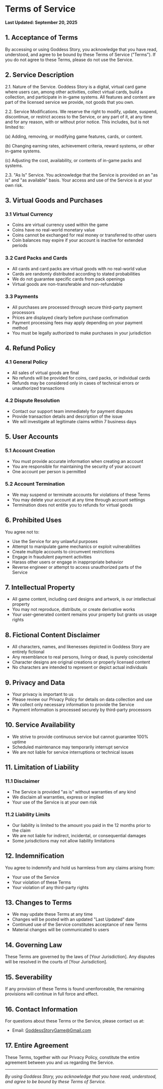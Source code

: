 # Terms of Service

**Last Updated: September 20, 2025**

## 1. Acceptance of Terms

By accessing or using Goddess Story, you acknowledge that you have read, understood, and agree to be bound by these Terms of Service ("Terms"). If you do not agree to these Terms, please do not use the Service.

## 2. Service Description

2.1. Nature of the Service. Goddess Story is a digital, virtual card game where users can, among other activities, collect virtual cards, build a collection, and participate in in-game systems. All features and content are part of the licensed service we provide, not goods that you own.

2.2. Service Modifications. We reserve the right to modify, update, suspend, discontinue, or restrict access to the Service, or any part of it, at any time and for any reason, with or without prior notice. This includes, but is not limited to:

(a) Adding, removing, or modifying game features, cards, or content.

(b) Changing earning rates, achievement criteria, reward systems, or other in-game systems.

(c) Adjusting the cost, availability, or contents of in-game packs and systems.

2.3. "As Is" Service. You acknowledge that the Service is provided on an "as is" and "as available" basis. Your access and use of the Service is at your own risk.

## 3. Virtual Goods and Purchases

### 3.1 Virtual Currency
- Coins are virtual currency used within the game
- Coins have no real-world monetary value
- Coins cannot be exchanged for real money or transferred to other users
- Coin balances may expire if your account is inactive for extended periods

### 3.2 Card Packs and Cards
- All cards and card packs are virtual goods with no real-world value
- Cards are randomly distributed according to stated probabilities
- We do not guarantee specific cards from pack openings
- Virtual goods are non-transferable and non-refundable

### 3.3 Payments
- All purchases are processed through secure third-party payment processors
- Prices are displayed clearly before purchase confirmation
- Payment processing fees may apply depending on your payment method
- You must be legally authorized to make purchases in your jurisdiction

## 4. Refund Policy

### 4.1 General Policy
- All sales of virtual goods are final
- No refunds will be provided for coins, card packs, or individual cards
- Refunds may be considered only in cases of technical errors or unauthorized transactions

### 4.2 Dispute Resolution
- Contact our support team immediately for payment disputes
- Provide transaction details and description of the issue
- We will investigate all legitimate claims within 7 business days

## 5. User Accounts

### 5.1 Account Creation
- You must provide accurate information when creating an account
- You are responsible for maintaining the security of your account
- One account per person is permitted

### 5.2 Account Termination
- We may suspend or terminate accounts for violations of these Terms
- You may delete your account at any time through account settings
- Termination does not entitle you to refunds for virtual goods

## 6. Prohibited Uses

You agree not to:
- Use the Service for any unlawful purposes
- Attempt to manipulate game mechanics or exploit vulnerabilities
- Create multiple accounts to circumvent restrictions
- Engage in fraudulent payment activities
- Harass other users or engage in inappropriate behavior
- Reverse engineer or attempt to access unauthorized parts of the Service

## 7. Intellectual Property

- All game content, including card designs and artwork, is our intellectual property
- You may not reproduce, distribute, or create derivative works
- Your user-generated content remains your property but grants us usage rights

## 8. Fictional Content Disclaimer

- All characters, names, and likenesses depicted in Goddess Story are entirely fictional
- Any resemblance to real persons, living or dead, is purely coincidental
- Character designs are original creations or properly licensed content
- No characters are intended to represent or depict actual individuals

## 9. Privacy and Data

- Your privacy is important to us
- Please review our Privacy Policy for details on data collection and use
- We collect only necessary information to provide the Service
- Payment information is processed securely by third-party processors

## 10. Service Availability

- We strive to provide continuous service but cannot guarantee 100% uptime
- Scheduled maintenance may temporarily interrupt service
- We are not liable for service interruptions or technical issues

## 11. Limitation of Liability

### 11.1 Disclaimer
- The Service is provided "as is" without warranties of any kind
- We disclaim all warranties, express or implied
- Your use of the Service is at your own risk

### 11.2 Liability Limits
- Our liability is limited to the amount you paid in the 12 months prior to the claim
- We are not liable for indirect, incidental, or consequential damages
- Some jurisdictions may not allow liability limitations

## 12. Indemnification

You agree to indemnify and hold us harmless from any claims arising from:
- Your use of the Service
- Your violation of these Terms
- Your violation of any third-party rights

## 13. Changes to Terms

- We may update these Terms at any time
- Changes will be posted with an updated "Last Updated" date
- Continued use of the Service constitutes acceptance of new Terms
- Material changes will be communicated to users

## 14. Governing Law

These Terms are governed by the laws of [Your Jurisdiction]. Any disputes will be resolved in the courts of [Your Jurisdiction].

## 15. Severability

If any provision of these Terms is found unenforceable, the remaining provisions will continue in full force and effect.

## 16. Contact Information

For questions about these Terms or the Service, please contact us at:
- Email: GoddessStoryGame@Gmail.com

## 17. Entire Agreement

These Terms, together with our Privacy Policy, constitute the entire agreement between you and us regarding the Service.

---

*By using Goddess Story, you acknowledge that you have read, understood, and agree to be bound by these Terms of Service.*